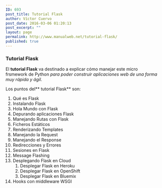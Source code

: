```yaml
---
ID: 693
post_title: Tutorial Flask
author: Víctor Cuervo
post_date: 2016-03-06 01:20:13
post_excerpt: ""
layout: page
permalink: http://www.manualweb.net/tutorial-flask/
published: true
---
```

### Tutorial Flask

El **tutorial Flask** va destinado a explicar cómo manejar este micro frsmework de Python *para poder construir aplicaciones web de una forma muy rápida y ágil*.

Los puntos del** tutorial Flask** son:

1.  Qué es Flask
2.  Instalando Flask
3.  Hola Mundo con Flask
4.  Depurando aplicaciones Flask
5.  Manejando Rutas con Flask
6.  Ficheros Estáticos
7.  Renderizando Templates
8.  Manejando la Request
9.  Manejando el Response
10. Redirecciones y Errores
11. Sesiones en Flask
12. Message Flashing
13. Desplegando Flask en Cloud 
    1.  Desplegar Flask en Heroku
    2.  Desplegar Flask en OpenShift
    3.  Desplegar Flask en Bluemix
14. Hooks con middleware WSGI